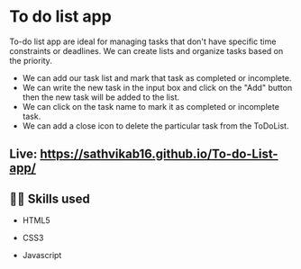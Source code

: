 # To do list app
To-do list app are ideal for managing tasks that don't have specific time constraints or deadlines. We can create lists and organize tasks based on the priority.

- We can add our task list and mark that task as completed or incomplete.
- We can write the new task in the input box and click on the "Add" button then the new task will be added to the list.
- We can click on the task name to mark it as completed or incomplete task.
- We can add a close icon to delete the particular task from the ToDoList.

## <p>Live: <a style=" text-decoration:none;" href="https://sathvikab16.github.io/To-do-List-app/">https://sathvikab16.github.io/To-do-List-app/</a></p>
## 👩‍💻 Skills used
- HTML5

- CSS3
  
- Javascript
